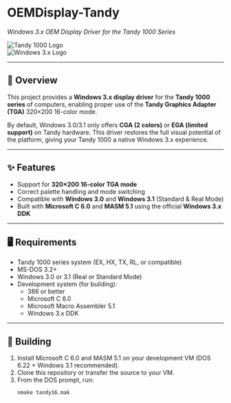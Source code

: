 # OEMDisplay-Tandy  
*Windows 3.x OEM Display Driver for the Tandy 1000 Series*  

![Tandy 1000 Logo](docs/images/tandy-logo.png)  
![Windows 3.x Logo](docs/images/win3x-logo.png)  

---

## 📖 Overview  
This project provides a **Windows 3.x display driver** for the **Tandy 1000 series** of computers, enabling proper use of the **Tandy Graphics Adapter (TGA)** 320×200 16-color mode.  

By default, Windows 3.0/3.1 only offers **CGA (2 colors)** or **EGA (limited support)** on Tandy hardware. This driver restores the full visual potential of the platform, giving your Tandy 1000 a native Windows 3.x experience.  

---

## ✨ Features  
- Support for **320×200 16-color TGA mode**  
- Correct palette handling and mode switching  
- Compatible with **Windows 3.0** and **Windows 3.1** (Standard & Real Mode)  
- Built with **Microsoft C 6.0** and **MASM 5.1** using the official **Windows 3.x DDK**  

---

## 🖥️ Requirements  
- Tandy 1000 series system (EX, HX, TX, RL, or compatible)  
- MS-DOS 3.2+  
- Windows 3.0 or 3.1 (Real or Standard Mode)  
- Development system (for building):  
  - 386 or better  
  - Microsoft C 6.0  
  - Microsoft Macro Assembler 5.1  
  - Windows 3.x DDK  

---

## 🔧 Building  
1. Install Microsoft C 6.0 and MASM 5.1 on your development VM (DOS 6.22 + Windows 3.1 recommended).  
2. Clone this repository or transfer the source to your VM.  
3. From the DOS prompt, run:  
   ```sh
   nmake tandy16.mak
